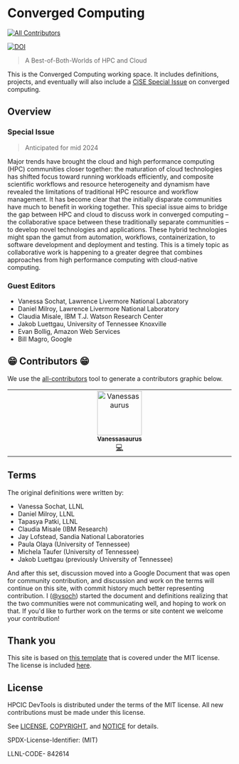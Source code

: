 # Converged Computing 

<!-- ALL-CONTRIBUTORS-BADGE:START - Do not remove or modify this section -->
[![All Contributors](https://img.shields.io/badge/all_contributors-1-orange.svg?style=flat-square)](#contributors-)
<!-- ALL-CONTRIBUTORS-BADGE:END -->
[![DOI](https://zenodo.org/badge/DOI/10.5281/zenodo.7697548.svg)](https://doi.org/10.5281/zenodo.7697548)

> A Best-of-Both-Worlds of HPC and Cloud

This is the Converged Computing working space. It includes definitions, projects, and eventually will also include a [CiSE Special Issue](https://www.authorea.com/users/34995/articles/430859-cise-guest-editors-guide) on converged computing. 

## Overview

### Special Issue

> Anticipated for mid 2024

Major trends have brought the cloud and high performance computing (HPC) communities closer together: the maturation of cloud technologies has shifted focus toward running workloads efficiently, and composite scientific workflows and resource heterogeneity and dynamism have revealed the limitations of traditional HPC resource and workflow management. It has become clear that the initially disparate communities have much to benefit in working together. This special issue aims to bridge the gap between HPC and cloud to discuss work in converged computing – the collaborative space between these traditionally separate communities – to develop novel technologies and applications. These hybrid technologies might span the gamut from automation, workflows, containerization, to software development and deployment and testing. This is a timely topic as collaborative work is happening to a greater degree that combines approaches from high performance computing with cloud-native computing.

### Guest Editors

 - Vanessa Sochat, Lawrence Livermore National Laboratory
 - Daniel Milroy, Lawrence Livermore National Laboratory
 - Claudia Misale, IBM T.J. Watson Research Center 
 - Jakob Luettgau, University of Tennessee Knoxville
 - Evan Bollig, Amazon Web Services
 - Bill Magro, Google
 

## 😁️ Contributors 😁️

We use the [all-contributors](https://github.com/all-contributors/all-contributors)
tool to generate a contributors graphic below.

<!-- ALL-CONTRIBUTORS-LIST:START - Do not remove or modify this section -->
<!-- prettier-ignore-start -->
<!-- markdownlint-disable -->
<table>
  <tbody>
    <tr>
      <td align="center" valign="top" width="14.28%"><a href="https://vsoch.github.io"><img src="https://avatars.githubusercontent.com/u/814322?v=4?s=100" width="100px;" alt="Vanessasaurus"/><br /><sub><b>Vanessasaurus</b></sub></a><br /><a href="https://github.com/converged-computing/converged-computing.github.io/commits?author=vsoch" title="Code">💻</a></td>
    </tr>
  </tbody>
</table>

<!-- markdownlint-restore -->
<!-- prettier-ignore-end -->

<!-- ALL-CONTRIBUTORS-LIST:END -->

## Terms

The original definitions were written by:

- Vanessa Sochat, LLNL
- Daniel Milroy, LLNL
- Tapasya Patki, LLNL
- Claudia Misale (IBM Research)
- Jay Lofstead, Sandia National Laboratories
- Paula Olaya (University of Tennessee)
- Michela Taufer (University of Tennessee)
- Jakob Luettgau (previously University of Tennessee)

And after this set, discussion moved into a Google Document that was open for community contribution, and discussion and work on the terms will continue on this site, with commit history much better representing contribution. I ([@vsoch](https://github.com/vsoch)) started the document and definitions realizing that the two communities were not communicating well, and hoping to work on that. If you'd like to further work on the terms or site content we welcome your contribution! 


## Thank you

This site is based on [this template](https://bootstrapemail.com/) that is covered under the MIT license. The license is included [here](.github/LICENSE-BOOTSTRAP.md).

## License

HPCIC DevTools is distributed under the terms of the MIT license.
All new contributions must be made under this license.

See [LICENSE](https://github.com/converged-computing/cloud-select/blob/main/LICENSE),
[COPYRIGHT](https://github.com/converged-computing/cloud-select/blob/main/COPYRIGHT), and
[NOTICE](https://github.com/converged-computing/cloud-select/blob/main/NOTICE) for details.

SPDX-License-Identifier: (MIT)

LLNL-CODE- 842614
